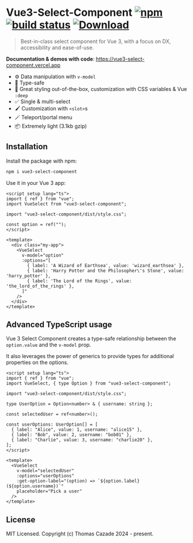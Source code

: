 # Vue3-Select-Component [![npm](https://img.shields.io/npm/v/vue3-select-component.svg)](https://www.npmjs.com/package/vue3-select-component) [![build status](https://github.com/TotomInc/vue3-select-component/actions/workflows/build.yml/badge.svg?branch=master)](https://github.com/TotomInc/vue3-select-component/actions/workflows/build.yml) [![Download](https://img.shields.io/npm/dm/vue3-select-component)](https://www.npmjs.com/package/vue3-select-component)

> Best-in-class select component for Vue 3, with a focus on DX, accessibility and ease-of-use.

**Documentation & demos with code**: https://vue3-select-component.vercel.app

- ⚙️ Data manipulation with `v-model`
- 🔑 Type-safe
- 🎨 Great styling out-of-the-box, customization with CSS variables & Vue `:deep`
- ✅ Single & multi-select
- 🖌️ Customization with `<slot>`s
- 🪄 Teleport/portal menu
- 📦 Extremely light (3.1kb gzip)

## Installation

Install the package with npm:

```bash
npm i vue3-select-component
```

Use it in your Vue 3 app:

```vue
<script setup lang="ts">
import { ref } from "vue";
import VueSelect from "vue3-select-component";

import "vue3-select-component/dist/style.css";

const option = ref("");
</script>

<template>
  <div class="my-app">
    <VueSelect
      v-model="option"
      :options="[
        { label: 'A Wizard of Earthsea', value: 'wizard_earthsea' },
        { label: 'Harry Potter and the Philosopher\'s Stone', value: 'harry_potter' },
        { label: 'The Lord of the Rings', value: 'the_lord_of_the_rings' },
      ]"
    />
  </div>
</template>
```

## Advanced TypeScript usage

Vue 3 Select Component creates a type-safe relationship between the `option.value` and the `v-model` prop.

It also leverages the power of generics to provide types for additional properties on the options.

```vue
<script setup lang="ts">
import { ref } from "vue";
import VueSelect, { type Option } from "vue3-select-component";

import "vue3-select-component/dist/style.css";

type UserOption = Option<number> & { username: string };

const selectedUser = ref<number>();

const userOptions: UserOption[] = [
  { label: "Alice", value: 1, username: "alice15" },
  { label: "Bob", value: 2, username: "bob01" },
  { label: "Charlie", value: 3, username: "charlie20" },
];
</script>

<template>
  <VueSelect
    v-model="selectedUser"
    :options="userOptions"
    :get-option-label="(option) => `${option.label} (${option.username})`"
    placeholder="Pick a user"
  />
</template>
```

## License

MIT Licensed. Copyright (c) Thomas Cazade 2024 - present.
